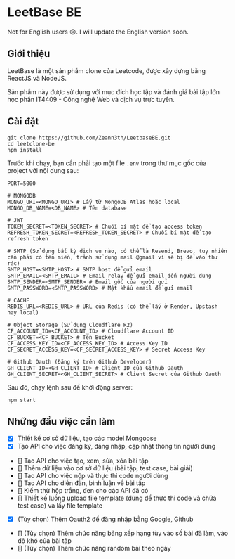 # LeetBase BE 
Not for English users 😔. I will update the English version soon.

## Giới thiệu 
LeetBase là một sản phẩm clone của Leetcode, được xây dựng bằng ReactJS và NodeJS. 

Sản phẩm này được sử dụng với mục đích học tập và đánh giá bài tập lớn học phần IT4409 - Công nghệ Web và dịch vụ trực tuyến.

## Cài đặt 

```
git clone https://github.com/Zeann3th/LeetbaseBE.git 
cd leetclone-be
npm install
```

Trước khi chạy, bạn cần phải tạo một file `.env` trong thư mục gốc của project với nội dung sau:

```
PORT=5000

# MONGODB
MONGO_URI=<MONGO_URI> # Lấy từ MongoDB Atlas hoặc local
MONGO_DB_NAME=<DB_NAME> # Tên database

# JWT
TOKEN_SECRET=<TOKEN_SECRET> # Chuỗi bí mật để tạo access token
REFRESH_TOKEN_SECRET=<REFRESH_TOKEN_SECRET> # Chuỗi bí mật để tạo refresh token 

# SMTP (Sử dụng bất kỳ dịch vụ nào, có thể là Resend, Brevo, tuy nhiên cần phải có tên miền, tránh sử dụng mail @gmail vì sẽ bị để vào thư rác)
SMTP_HOST=<SMTP_HOST> # SMTP host để gửi email
SMTP_EMAIL=<SMTP_EMAIL> # Email relay để gửi email đến người dùng
SMTP_SENDER=<SMTP_SENDER> # Email gốc của người gửi
SMTP_PASSWORD=<SMTP_PASSWORD> # Mật khẩu email để gửi email

# CACHE
REDIS_URL=<REDIS_URL> # URL của Redis (có thể lấy ở Render, Upstash hay local)

# Object Storage (Sử dụng Cloudflare R2)
CF_ACCOUNT_ID=<CF_ACCOUNT_ID> # Cloudflare Account ID 
CF_BUCKET=<CF_BUCKET> # Tên Bucket 
CF_ACCESS_KEY_ID=<CF_ACCESS_KEY_ID> # Access Key ID 
CF_SECRET_ACCESS_KEY=<CF_SECRET_ACCESS_KEY> # Secret Access Key 

# Github Oauth (Đăng ký trên Github Developer) 
GH_CLIENT_ID=<GH_CLIENT_ID> # Client ID của Github Oauth 
GH_CLIENT_SECRET=<GH_CLIENT_SECRET> # Client Secret của Github Oauth
```

Sau đó, chạy lệnh sau để khởi động server:

```
npm start
```

## Những đầu việc cần làm 

- [x] Thiết kế cơ sở dữ liệu, tạo các model Mongoose
- [x] Tạo API cho việc đăng ký, đăng nhập, cập nhật thông tin người dùng 
- [] Tạo API cho việc tạo, xem, sửa, xóa bài tập
- [] Thêm dữ liệu vào cơ sở dữ liệu (bài tập, test case, bài giải)
- [] Tạo API cho việc nộp và thực thi code người dùng 
- [] Tạo API cho diễn đàn, bình luận về bài tập 
- [] Kiểm thử hộp trắng, đen cho các API đã có
- [] Thiết kế luồng upload file template (dùng để thực thi code và chứa test case) và lấy file template
- [x] (Tùy chọn) Thêm Oauth2 để đăng nhập bằng Google, Github 
- [] (Tùy chọn) Thêm chức năng bảng xếp hạng tùy vào số bài đã làm, vào độ khó của bài tập 
- [] (Tùy chọn) Thêm chức năng random bài theo ngày


